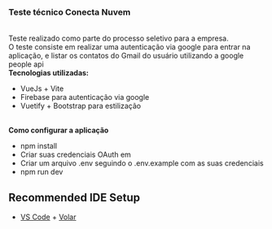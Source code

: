 <div>
    <h3>Teste técnico Conecta Nuvem</h3>
    <br>
    <span>Teste realizado como parte do processo seletivo para a empresa.</span>
    <br>
    <span>
        O teste consiste em realizar uma autenticação via google para entrar na aplicação, e listar os contatos do Gmail do usuário utilizando a google people api
    </span>
    <br>
    <strong>Tecnologias utilizadas:</strong>
    <br>
    <ul>
        <li>
            VueJs + Vite
        </li>
        <li>
            Firebase para autenticação via google
        </li>
        <li>
            Vuetify + Bootstrap para estilização
        </li>
    </ul>
    <br>
    <strong>Como configurar a aplicação</strong>
    <br>
    <ul>
        <li>
            npm install
        </li>
        <li>
            Criar suas credenciais OAuth em <a href="https://console.cloud.google.com/apis/credentials"></a>
        </li>
        <li>
            Criar um arquivo .env seguindo o .env.example com as suas credenciais
        </li>
        <li>
            npm run dev
        </li>
    </ul>
</div>

## Recommended IDE Setup

- [VS Code](https://code.visualstudio.com/) + [Volar](https://marketplace.visualstudio.com/items?itemName=Vue.volar)
